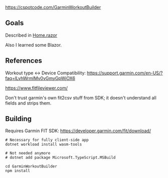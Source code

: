 https://cspotcode.com/GarminWorkoutBuilder

## Goals

Described in [Home.razor](GarminWorkoutBuilder/Pages/Home.razor)

Also I learned some Blazor.

## References

Workout type <-> Device Compatibility: https://support.garmin.com/en-US/?faq=lLvhWrmlMv0vGmyGpWjOX6

https://www.fitfileviewer.com/

Don't trust garmin's own fit2csv stuff from SDK; it doesn't understand all fields and strips them.

## Building

Requires Garmin FIT SDK: https://developer.garmin.com/fit/download/

```shell
# Necessary for fully client-side app
dotnet workload install wasm-tools

# Not needed anymore
# dotnet add package Microsoft.TypeScript.MSBuild

cd GarminWorkoutBuilder
npm install
```
